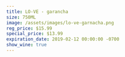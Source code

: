 ```yaml
---
title: LO-VE - garancha
size: 750ML
image: /assets/images/lo-ve-garnacha.png
reg_price: $15.99
special_price: $13.99
expiration_date: 2019-02-12 00:00:00 -0700
show_wine: true
---
```


